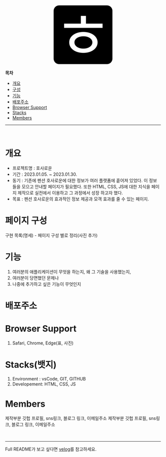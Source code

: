 <div align = "center"><img src="./favicon/android-chrome-192x192.png" alt="hosaroun-logo"></div>

<!-- 목차 -->

**목차**

<ul>
    <li><a href="#개요">개요</a></li>
    <li><a href="#구성">구성</a></li>
    <li><a href="#기능">기능</a></li>
    <li><a href="#배포주소">배포주소</a></li>
    <li><a href="#browser-support">Browser Support</a></li>
    <li><a href="#stacks">Stacks</a></li>
    <li><a href="#members">Members</a></li>
</ul>

---

</br>

# 개요

- 프로젝트명 : 호사로운
- 기간 : 2023.01.05. ~ 2023.01.30.
- 동기 : 기존에 펜션 호사로운에 대한 정보가 여러 플랫폼에 흩어져 있었다. 이 정보들을 모으고 안내할 페이지가 필요했다. 또한 HTML, CSS, JS에 대한 지식을 페이지 제작으로 실전에서 이용하고 그 과정에서 성장 하고자 했다.
- 목표 : 펜션 호사로운의 효과적인 정보 제공과 모객 효과를 줄 수 있는 페이지.

# 페이지 구성

구현 목록(명세) - 페이지 구성 별로 정리(사진 추가)

# 기능

1. 여러분의 애플리케이션이 무엇을 하는지,
   왜 그 기술을 사용했는지,
1. 여러분이 당면했던 문제나
1. 나중에 추가하고 싶은 기능이 무엇인지

# 배포주소

# Browser Support

1. Safari, Chrome, Edge(표, 사진)

# Stacks(뱃지)

1. Environment : vsCode, GIT, GITHUB
1. Developement: HTML, CSS, JS

# Members

제작부분 깃헙 프로필, sns링크, 블로그 링크, 이메일주소
제작부분 깃헙 프로필, sns링크, 블로그 링크, 이메일주소

</br>

---

Full README가 보고 싶다면 [velog](https://velog.io/@coldair426/series/%ED%98%B8%EC%82%AC%EB%A1%9C%EC%9A%B4%ED%94%84%EB%A1%9C%EC%A0%9D%ED%8A%B8)를 참고하세요.
